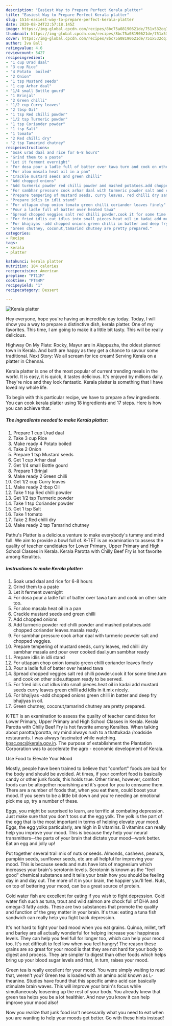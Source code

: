 ```yaml
---
description: "Easiest Way to Prepare Perfect Kerala platter"
title: "Easiest Way to Prepare Perfect Kerala platter"
slug: 1514-easiest-way-to-prepare-perfect-kerala-platter
date: 2020-08-24T22:57:18.145Z
image: https://img-global.cpcdn.com/recipes/8bc75a08190621de/751x532cq70/kerala-platter-recipe-main-photo.jpg
thumbnail: https://img-global.cpcdn.com/recipes/8bc75a08190621de/751x532cq70/kerala-platter-recipe-main-photo.jpg
cover: https://img-global.cpcdn.com/recipes/8bc75a08190621de/751x532cq70/kerala-platter-recipe-main-photo.jpg
author: Iva Ball
ratingvalue: 4.6
reviewcount: 5427
recipeingredient:
- "1 cup Urad daal"
- "3 cup Rice"
- "4 Potato  boiled"
- "2 Onion"
- "1 tsp Mustard seeds"
- "1 cup Arhar daal"
- "1/4 small Bottle gourd"
- "1 Brinjal"
- "2 Green chilli"
- "1/2 cup Curry leaves"
- "2 tbsp Oil"
- "1 tsp Red chilli powder"
- "1/2 tsp Turmeric powder"
- "1 tsp Coriander powder"
- "1 tsp Salt"
- "1 tomato"
- "2 Red chilli dry"
- "2 tsp Tamarind chutney"
recipeinstructions:
- "Soak urad daal and rice for 6-8 hours"
- "Grind them to a paste"
- "Let it ferment overnight"
- "For dosa pour a ladle full of batter over tawa turn and cook on other side too."
- "For aloo masala heat oil in a pan"
- "Crackle mustard seeds and green chilli"
- "Add chopped onions"
- "Add turmeric powder red chilli powder and mashed potatoes.add chopped coriander leaves.masala ready."
- "For sambhar pressure cook arhar daal with turmeric powder salt and chopped veggies."
- "Prepare tempering of mustard seeds, curry leaves, red chilli dry sambhar masala and pour over cooked daal.yum sambhar ready"
- "Prepare idlis in idli stand"
- "For uttapam chop onion tomato green chilli coriander leaves finely"
- "Pour a ladle full of batter over heated tawa"
- "Spread chopped veggies salt red chilli powder.cook it for some time.turn and cook on other side.uttapam ready to be served."
- "For fried idlis cut idlus into small pieces.heat oil in kadai add mustard seeds curry leaves green chilli add idlis in it.mix nicely."
- "For bhajiyas -add chopped onions green chilli in batter and deep fry bhajiyas in oil."
- "Green chutney, coconut,tamarind chutney are pretty prepared."
categories:
- Recipe
tags:
- kerala
- platter

katakunci: kerala platter 
nutrition: 184 calories
recipecuisine: American
preptime: "PT11M"
cooktime: "PT44M"
recipeyield: "1"
recipecategory: Dessert

---
```



![Kerala platter](https://img-global.cpcdn.com/recipes/8bc75a08190621de/751x532cq70/kerala-platter-recipe-main-photo.jpg)

Hey everyone, hope you're having an incredible day today. Today, I will show you a way to prepare a distinctive dish, kerala platter. One of my favorites. This time, I am going to make it a little bit tasty. This will be really delicious.

Highway On My Plate: Rocky, Mayur are in Alappuzha, the oldest planned town in Kerala. And both are happy as they get a chance to savour some traditional. Next Story: We all scream for ice cream! Serving Kerala on a platter in Chennai.

Kerala platter is one of the most popular of current trending meals in the world. It is easy, it is quick, it tastes delicious. It's enjoyed by millions daily. They're nice and they look fantastic. Kerala platter is something that I have loved my whole life.


To begin with this particular recipe, we have to prepare a few ingredients. You can cook kerala platter using 18 ingredients and 17 steps. Here is how you can achieve that.

<!--inarticleads1-->

##### The ingredients needed to make Kerala platter:

1. Prepare 1 cup Urad daal
1. Take 3 cup Rice
1. Make ready 4 Potato  boiled
1. Take 2 Onion
1. Prepare 1 tsp Mustard seeds
1. Get 1 cup Arhar daal
1. Get 1/4 small Bottle gourd
1. Prepare 1 Brinjal
1. Make ready 2 Green chilli
1. Get 1/2 cup Curry leaves
1. Make ready 2 tbsp Oil
1. Take 1 tsp Red chilli powder
1. Get 1/2 tsp Turmeric powder
1. Take 1 tsp Coriander powder
1. Get 1 tsp Salt
1. Take 1 tomato
1. Take 2 Red chilli dry
1. Make ready 2 tsp Tamarind chutney


Pathu&#39;s Platter is a delicious venture to make everybody&#39;s tummy and mind full. We aim to provide a bowl full of. K-TET is an examination to assess the quality of teacher candidates for Lower Primary, Upper Primary and High School Classes in Kerala. Kerala Parotta with Chilly Beef Fry is hot favorite among Keralites. 

<!--inarticleads2-->

##### Instructions to make Kerala platter:

1. Soak urad daal and rice for 6-8 hours
1. Grind them to a paste
1. Let it ferment overnight
1. For dosa pour a ladle full of batter over tawa turn and cook on other side too.
1. For aloo masala heat oil in a pan
1. Crackle mustard seeds and green chilli
1. Add chopped onions
1. Add turmeric powder red chilli powder and mashed potatoes.add chopped coriander leaves.masala ready.
1. For sambhar pressure cook arhar daal with turmeric powder salt and chopped veggies.
1. Prepare tempering of mustard seeds, curry leaves, red chilli dry sambhar masala and pour over cooked daal.yum sambhar ready
1. Prepare idlis in idli stand
1. For uttapam chop onion tomato green chilli coriander leaves finely
1. Pour a ladle full of batter over heated tawa
1. Spread chopped veggies salt red chilli powder.cook it for some time.turn and cook on other side.uttapam ready to be served.
1. For fried idlis cut idlus into small pieces.heat oil in kadai add mustard seeds curry leaves green chilli add idlis in it.mix nicely.
1. For bhajiyas -add chopped onions green chilli in batter and deep fry bhajiyas in oil.
1. Green chutney, coconut,tamarind chutney are pretty prepared.


K-TET is an examination to assess the quality of teacher candidates for Lower Primary, Upper Primary and High School Classes in Kerala. Kerala Parotta with Chilly Beef Fry is hot favorite among Keralites. When talking about parotta/porotta, my mind always rush to a thattukada /roadside restaurants. I was always fascinated while watching. kpsc.psc@kerala.gov.in. The purpose of establishment the Plantation Corporation was to accelerate the agro - economic development of Kerala. 

Use Food to Elevate Your Mood


Mostly, people have been trained to believe that "comfort" foods are bad for the body and should be avoided. At times, if your comfort food is basically candy or other junk foods, this holds true. Other times, however, comfort foods can be altogether nourishing and it's good for you to consume them. There are a number of foods that, when you eat them, could boost your mood. If you seem to be a little bit down and you're needing an emotional pick me up, try a number of these.

Eggs, you might be surprised to learn, are terrific at combating depression. Just make sure that you don't toss out the egg yolk. The yolk is the part of the egg that is the most important in terms of helping elevate your mood. Eggs, the egg yolks particularly, are high in B vitamins. B vitamins can really help you improve your mood. This is because they help your neural transmitters--the parts of your brain that dictate your mood--work better. Eat an egg and jolly up!

Put together several trail mix of nuts or seeds. Almonds, cashews, peanuts, pumpkin seeds, sunflower seeds, etc are all helpful for improving your mood. This is because seeds and nuts have lots of magnesium which increases your brain's serotonin levels. Serotonin is known as the "feel good" chemical substance and it tells your brain how you should be feeling day in and day out. The more of it in your brain, the happier you'll feel. Nuts, on top of bettering your mood, can be a great source of protein.

Cold water fish are excellent for eating if you wish to fight depression. Cold water fish such as tuna, trout and wild salmon are chock full of DHA and omega-3 fatty acids. These are two substances that promote the quality and function of the grey matter in your brain. It's true: eating a tuna fish sandwich can really help you fight back depression. 

It's not hard to fight your bad mood when you eat grains. Quinoa, millet, teff and barley are all actually wonderful for helping increase your happiness levels. They can help you feel full for longer too, which can help your mood too. It's not difficult to feel low when you feel hungry! The reason these grains are so great for your mood is that they are not hard for your body to digest and process. They are simpler to digest than other foods which helps bring up your blood sugar levels and that, in turn, raises your mood.

Green tea is really excellent for your mood. You were simply waiting to read that, weren't you? Green tea is loaded with an amino acid known as L-theanine. Studies have found that this specific amino acid can basically stimulate brain waves. This will improve your brain's focus while simultaneously loosening up the rest of your body. You already knew that green tea helps you be a lot healthier. And now you know it can help improve your mood also!

Now you realize that junk food isn't necessarily what you need to eat when you are wanting to help your moods get better. Go  with  these hints  instead!

